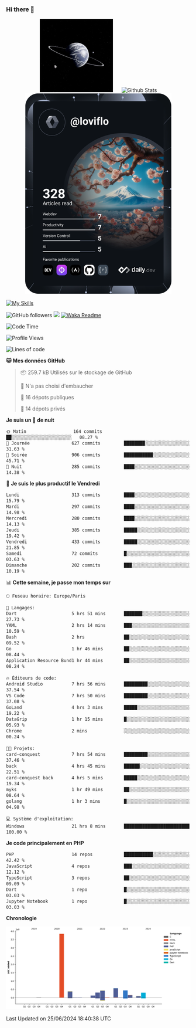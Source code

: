 ### Hi there 👋

<p align="center">
  <img src="https://github.com/Loviflo/Loviflo/blob/main/img/portrait.jpg" alt="Loviflo" height="200" style="margin-right: 20px"/>
  <img src="https://github-readme-stats.vercel.app/api?username=Loviflo&show_icons=true&theme=graywhite" alt="Github Stats" />
  <a href="https://app.daily.dev/loviflo"><img src="https://github.com/loviflo/loviflo/blob/main/devcard.svg" width="400" alt="Loviflo's Dev Card"/></a>
</p>

[![My Skills](https://skillicons.dev/icons?i=php,laravel,symfony,dotnet,cs,nodejs,mysql,postgres,js,ts,html,css,sass,angular,react,electron,docker,webpack,vscode,figma,git,github,gitlab,nginx,postman&perline=5)](https://skillicons.dev)

![GitHub followers](https://img.shields.io/github/followers/Loviflo?label=Follow&style=social)
![](https://visitor-badge.glitch.me/badge?page_id=Loviflo.Loviflo)
[![Waka Readme](https://github.com/Loviflo/Loviflo/actions/workflows/update-stats.yml/badge.svg)](https://github.com/Loviflo/Loviflo/actions/workflows/update-stats.yml)

<!--START_SECTION:waka-->
![Code Time](http://img.shields.io/badge/Code%20Time-2%2C212%20hrs%2043%20mins-blue)

![Profile Views](http://img.shields.io/badge/Vues%20du%20profil-0-blue)

![Lines of code](https://img.shields.io/badge/Depuis%20Hello%20World%2C%20j%27ai%20%C3%A9crit-6.6%20million%20Lignes%20de%20code-blue)

**🐱 Mes données GitHub** 

> 📦 259.7 kB Utilisés sur le stockage de GitHub 
 > 
> 🚫 N'a pas choisi d'embaucher
 > 
> 📜 16 dépots publiques 
 > 
> 🔑 14 dépots privés 
 > 
**Je suis un 🦉 de nuit** 

```text
🌞 Matin                  164 commits         ██░░░░░░░░░░░░░░░░░░░░░░░   08.27 % 
🌆 Journée                627 commits         ████████░░░░░░░░░░░░░░░░░   31.63 % 
🌃 Soirée                 906 commits         ███████████░░░░░░░░░░░░░░   45.71 % 
🌙 Nuit                   285 commits         ████░░░░░░░░░░░░░░░░░░░░░   14.38 % 
```
📅 **Je suis le plus productif le Vendredi** 

```text
Lundi                    313 commits         ████░░░░░░░░░░░░░░░░░░░░░   15.79 % 
Mardi                    297 commits         ████░░░░░░░░░░░░░░░░░░░░░   14.98 % 
Mercredi                 280 commits         ████░░░░░░░░░░░░░░░░░░░░░   14.13 % 
Jeudi                    385 commits         █████░░░░░░░░░░░░░░░░░░░░   19.42 % 
Vendredi                 433 commits         █████░░░░░░░░░░░░░░░░░░░░   21.85 % 
Samedi                   72 commits          █░░░░░░░░░░░░░░░░░░░░░░░░   03.63 % 
Dimanche                 202 commits         ███░░░░░░░░░░░░░░░░░░░░░░   10.19 % 
```


📊 **Cette semaine, je passe mon temps sur** 

```text
🕑︎ Fuseau horaire: Europe/Paris

💬 Langages: 
Dart                     5 hrs 51 mins       ███████░░░░░░░░░░░░░░░░░░   27.73 % 
YAML                     2 hrs 14 mins       ███░░░░░░░░░░░░░░░░░░░░░░   10.59 % 
Bash                     2 hrs               ██░░░░░░░░░░░░░░░░░░░░░░░   09.52 % 
Go                       1 hr 46 mins        ██░░░░░░░░░░░░░░░░░░░░░░░   08.44 % 
Application Resource Bund1 hr 44 mins        ██░░░░░░░░░░░░░░░░░░░░░░░   08.24 % 

🔥 Éditeurs de code: 
Android Studio           7 hrs 56 mins       █████████░░░░░░░░░░░░░░░░   37.54 % 
VS Code                  7 hrs 50 mins       █████████░░░░░░░░░░░░░░░░   37.08 % 
GoLand                   4 hrs 3 mins        █████░░░░░░░░░░░░░░░░░░░░   19.22 % 
DataGrip                 1 hr 15 mins        █░░░░░░░░░░░░░░░░░░░░░░░░   05.93 % 
Chrome                   2 mins              ░░░░░░░░░░░░░░░░░░░░░░░░░   00.24 % 

🐱‍💻 Projets: 
card-conquest            7 hrs 54 mins       █████████░░░░░░░░░░░░░░░░   37.46 % 
back                     4 hrs 45 mins       ██████░░░░░░░░░░░░░░░░░░░   22.51 % 
card-conquest back       4 hrs 5 mins        █████░░░░░░░░░░░░░░░░░░░░   19.34 % 
myks                     1 hr 49 mins        ██░░░░░░░░░░░░░░░░░░░░░░░   08.64 % 
golang                   1 hr 3 mins         █░░░░░░░░░░░░░░░░░░░░░░░░   04.98 % 

💻 Système d'exploitation: 
Windows                  21 hrs 8 mins       █████████████████████████   100.00 % 
```

**Je code principalement en PHP** 

```text
PHP                      14 repos            ███████████░░░░░░░░░░░░░░   42.42 % 
JavaScript               4 repos             ███░░░░░░░░░░░░░░░░░░░░░░   12.12 % 
TypeScript               3 repos             ██░░░░░░░░░░░░░░░░░░░░░░░   09.09 % 
Dart                     1 repo              █░░░░░░░░░░░░░░░░░░░░░░░░   03.03 % 
Jupyter Notebook         1 repo              █░░░░░░░░░░░░░░░░░░░░░░░░   03.03 % 
```



**Chronologie**

![Lines of Code chart](https://raw.githubusercontent.com/Loviflo/Loviflo/main/assets/bar_graph.png)


 Last Updated on 25/06/2024 18:40:38 UTC
<!--END_SECTION:waka-->
